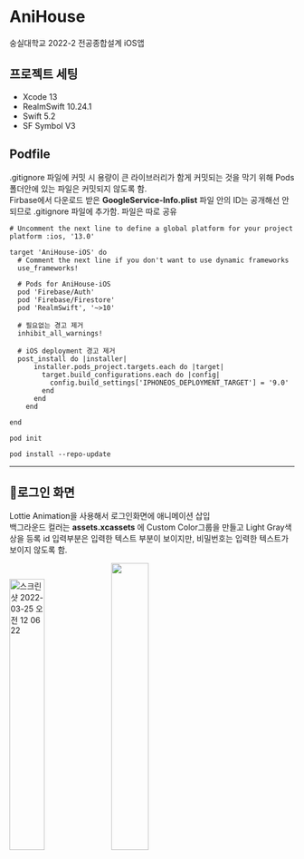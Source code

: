 # AniHouse
숭실대학교 2022-2 전공종합설계 iOS앱

## 프로젝트 세팅
* Xcode 13
* RealmSwift 10.24.1
* Swift 5.2
* SF Symbol V3

## Podfile
.gitignore 파일에 커밋 시 용량이 큰 라이브러리가 함게 커밋되는 것을 막기 위해 Pods 폴더안에 있는 파일은 커밋되지 않도록 함.<br>
Firbase에서 다운로드 받은 **GoogleService-Info.plist** 파일 안의 ID는 공개해선 안되므로 .gitignore 파일에 추가함. 파일은 따로 공유

```
# Uncomment the next line to define a global platform for your project
platform :ios, '13.0'

target 'AniHouse-iOS' do
  # Comment the next line if you don't want to use dynamic frameworks
  use_frameworks!

  # Pods for AniHouse-iOS
  pod 'Firebase/Auth'
  pod 'Firebase/Firestore'
  pod 'RealmSwift', '~>10'
  
  # 필요없는 경고 제거
  inhibit_all_warnings!
  
  # iOS deployment 경고 제거
  post_install do |installer|
      installer.pods_project.targets.each do |target|
        target.build_configurations.each do |config|
          config.build_settings['IPHONEOS_DEPLOYMENT_TARGET'] = '9.0'
        end
      end
    end

end
```

```
pod init
```

```
pod install --repo-update
```
---
## 🔨로그인 화면
Lottie Animation을 사용해서 로그인화면에 애니메이션 삽입<br>
백그라운드 컬러는 **assets.xcassets** 에 Custom Color그룹을 만들고 Light Gray색상을 등록
id 입력부분은 입력한 텍스트 부분이 보이지만, 비밀번호는 입력한 텍스트가 보이지 않도록 함.<br>

<img width="35%" alt="스크린샷 2022-03-25 오전 12 06 22" src="https://user-images.githubusercontent.com/76734067/160100808-fd23be3e-14c7-4f72-9aa8-fcd4886748df.png">
<img src="https://user-images.githubusercontent.com/76734067/160101113-b122b821-686d-4287-a1e4-a7683c78b8d8.gif" width="36%">